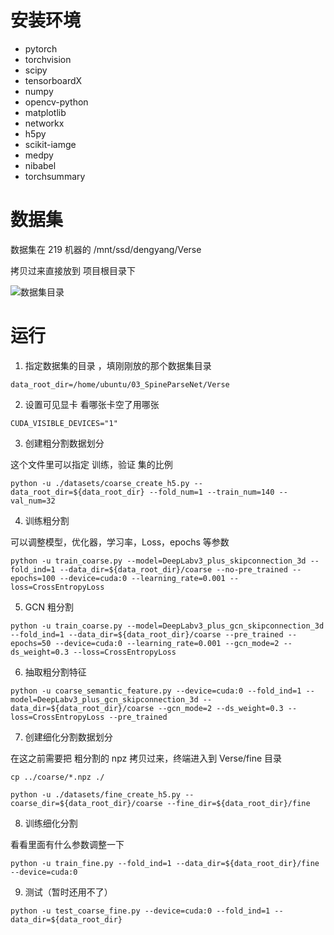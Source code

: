 # 安装环境

- pytorch
- torchvision
- scipy
- tensorboardX
- numpy
- opencv-python
- matplotlib
- networkx
- h5py
- scikit-iamge
- medpy
- nibabel
- torchsummary

# 数据集

数据集在 219 机器的 /mnt/ssd/dengyang/Verse

拷贝过来直接放到 项目根目录下

![数据集目录](https://gitee.com/consolecode/blog-img/raw/master/img/20210513150802.png)

# 运行

1. 指定数据集的目录 ，填刚刚放的那个数据集目录

```
data_root_dir=/home/ubuntu/03_SpineParseNet/Verse 
```

2. 设置可见显卡 看哪张卡空了用哪张

```
CUDA_VISIBLE_DEVICES="1"
```

3. 创建粗分割数据划分

这个文件里可以指定 训练，验证 集的比例

```
python -u ./datasets/coarse_create_h5.py --data_root_dir=${data_root_dir} --fold_num=1 --train_num=140 --val_num=32
```

4. 训练粗分割 

可以调整模型，优化器，学习率，Loss，epochs 等参数

```
python -u train_coarse.py --model=DeepLabv3_plus_skipconnection_3d --fold_ind=1 --data_dir=${data_root_dir}/coarse --no-pre_trained --epochs=100 --device=cuda:0 --learning_rate=0.001 --loss=CrossEntropyLoss
```

5. GCN 粗分割 

```
python -u train_coarse.py --model=DeepLabv3_plus_gcn_skipconnection_3d --fold_ind=1 --data_dir=${data_root_dir}/coarse --pre_trained --epochs=50 --device=cuda:0 --learning_rate=0.001 --gcn_mode=2 --ds_weight=0.3 --loss=CrossEntropyLoss
```

6. 抽取粗分割特征

```
python -u coarse_semantic_feature.py --device=cuda:0 --fold_ind=1 --model=DeepLabv3_plus_gcn_skipconnection_3d --data_dir=${data_root_dir}/coarse --gcn_mode=2 --ds_weight=0.3 --loss=CrossEntropyLoss --pre_trained
```

7. 创建细化分割数据划分

在这之前需要把 粗分割的 npz 拷贝过来，终端进入到 Verse/fine 目录

`cp ../coarse/*.npz ./`

```
python -u ./datasets/fine_create_h5.py --coarse_dir=${data_root_dir}/coarse --fine_dir=${data_root_dir}/fine
```

8. 训练细化分割

看看里面有什么参数调整一下

```
python -u train_fine.py --fold_ind=1 --data_dir=${data_root_dir}/fine --device=cuda:0
```

9. 测试（暂时还用不了）

```
python -u test_coarse_fine.py --device=cuda:0 --fold_ind=1 --data_dir=${data_root_dir}
```


